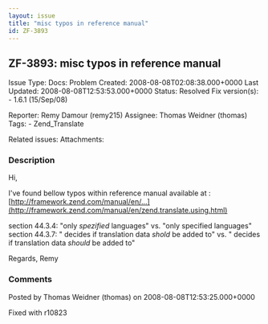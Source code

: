 ```yaml
---
layout: issue
title: "misc typos in reference manual"
id: ZF-3893
---
```


ZF-3893: misc typos in reference manual
---------------------------------------

 Issue Type: Docs: Problem Created: 2008-08-08T02:08:38.000+0000 Last Updated: 2008-08-08T12:53:53.000+0000 Status: Resolved Fix version(s): - 1.6.1 (15/Sep/08)
 
 Reporter:  Remy Damour (remy215)  Assignee:  Thomas Weidner (thomas)  Tags: - Zend\_Translate
 
 Related issues: 
 Attachments: 
### Description

Hi,

I've found bellow typos within reference manual available at : [http://framework.zend.com/manual/en/…](http://framework.zend.com/manual/en/zend.translate.using.html)

section 44.3.4: "only _spezified_ languages" vs. "only specified languages" section 44.3.7: " decides if translation data _shold_ be added to" vs. " decides if translation data _should_ be added to"

Regards, Remy

 

 

### Comments

Posted by Thomas Weidner (thomas) on 2008-08-08T12:53:25.000+0000

Fixed with r10823

 

 